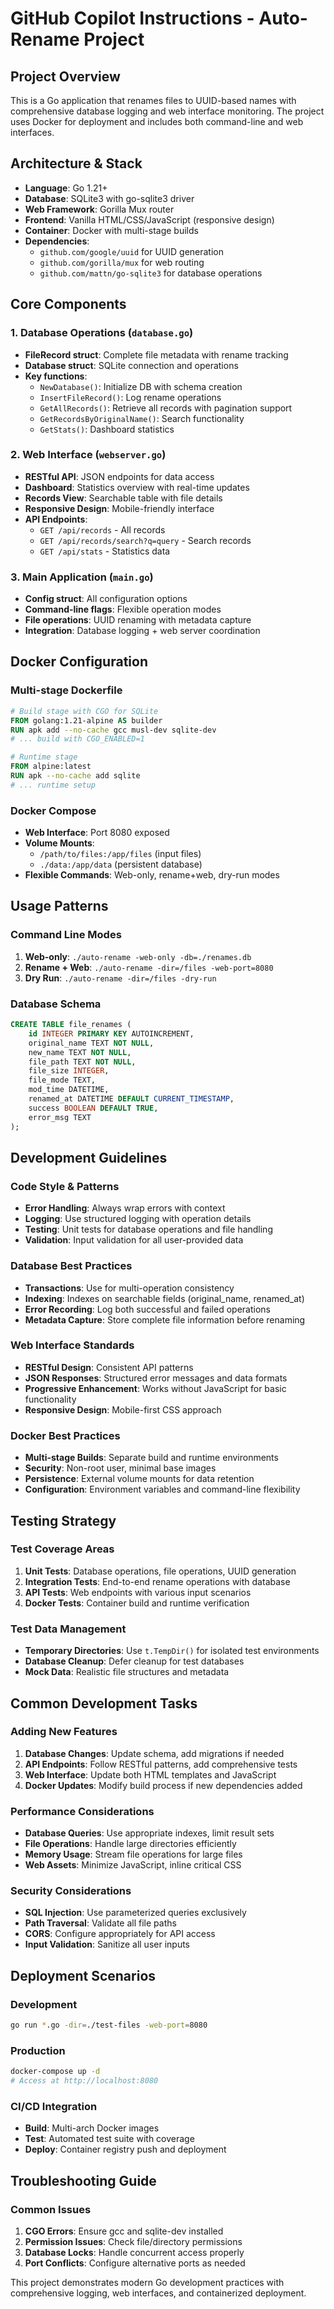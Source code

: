 # GitHub Copilot Instructions - Auto-Rename Project

## Project Overview
This is a Go application that renames files to UUID-based names with comprehensive database logging and web interface monitoring. The project uses Docker for deployment and includes both command-line and web interfaces.

## Architecture & Stack
- **Language**: Go 1.21+
- **Database**: SQLite3 with go-sqlite3 driver
- **Web Framework**: Gorilla Mux router
- **Frontend**: Vanilla HTML/CSS/JavaScript (responsive design)
- **Container**: Docker with multi-stage builds
- **Dependencies**: 
  - `github.com/google/uuid` for UUID generation
  - `github.com/gorilla/mux` for web routing
  - `github.com/mattn/go-sqlite3` for database operations

## Core Components

### 1. Database Operations (`database.go`)
- **FileRecord struct**: Complete file metadata with rename tracking
- **Database struct**: SQLite connection and operations
- **Key functions**:
  - `NewDatabase()`: Initialize DB with schema creation
  - `InsertFileRecord()`: Log rename operations
  - `GetAllRecords()`: Retrieve all records with pagination support
  - `GetRecordsByOriginalName()`: Search functionality
  - `GetStats()`: Dashboard statistics

### 2. Web Interface (`webserver.go`)
- **RESTful API**: JSON endpoints for data access
- **Dashboard**: Statistics overview with real-time updates
- **Records View**: Searchable table with file details
- **Responsive Design**: Mobile-friendly interface
- **API Endpoints**:
  - `GET /api/records` - All records
  - `GET /api/records/search?q=query` - Search records
  - `GET /api/stats` - Statistics data

### 3. Main Application (`main.go`)
- **Config struct**: All configuration options
- **Command-line flags**: Flexible operation modes
- **File operations**: UUID renaming with metadata capture
- **Integration**: Database logging + web server coordination

## Docker Configuration

### Multi-stage Dockerfile
```dockerfile
# Build stage with CGO for SQLite
FROM golang:1.21-alpine AS builder
RUN apk add --no-cache gcc musl-dev sqlite-dev
# ... build with CGO_ENABLED=1

# Runtime stage
FROM alpine:latest
RUN apk --no-cache add sqlite
# ... runtime setup
```

### Docker Compose
- **Web Interface**: Port 8080 exposed
- **Volume Mounts**: 
  - `/path/to/files:/app/files` (input files)
  - `./data:/app/data` (persistent database)
- **Flexible Commands**: Web-only, rename+web, dry-run modes

## Usage Patterns

### Command Line Modes
1. **Web-only**: `./auto-rename -web-only -db=./renames.db`
2. **Rename + Web**: `./auto-rename -dir=/files -web-port=8080`
3. **Dry Run**: `./auto-rename -dir=/files -dry-run`

### Database Schema
```sql
CREATE TABLE file_renames (
    id INTEGER PRIMARY KEY AUTOINCREMENT,
    original_name TEXT NOT NULL,
    new_name TEXT NOT NULL,
    file_path TEXT NOT NULL,
    file_size INTEGER,
    file_mode TEXT,
    mod_time DATETIME,
    renamed_at DATETIME DEFAULT CURRENT_TIMESTAMP,
    success BOOLEAN DEFAULT TRUE,
    error_msg TEXT
);
```

## Development Guidelines

### Code Style & Patterns
- **Error Handling**: Always wrap errors with context
- **Logging**: Use structured logging with operation details
- **Testing**: Unit tests for database operations and file handling
- **Validation**: Input validation for all user-provided data

### Database Best Practices
- **Transactions**: Use for multi-operation consistency
- **Indexing**: Indexes on searchable fields (original_name, renamed_at)
- **Error Recording**: Log both successful and failed operations
- **Metadata Capture**: Store complete file information before renaming

### Web Interface Standards
- **RESTful Design**: Consistent API patterns
- **JSON Responses**: Structured error messages and data formats
- **Progressive Enhancement**: Works without JavaScript for basic functionality
- **Responsive Design**: Mobile-first CSS approach

### Docker Best Practices
- **Multi-stage Builds**: Separate build and runtime environments
- **Security**: Non-root user, minimal base images
- **Persistence**: External volume mounts for data retention
- **Configuration**: Environment variables and command-line flexibility

## Testing Strategy

### Test Coverage Areas
1. **Unit Tests**: Database operations, file operations, UUID generation
2. **Integration Tests**: End-to-end rename operations with database
3. **API Tests**: Web endpoints with various input scenarios
4. **Docker Tests**: Container build and runtime verification

### Test Data Management
- **Temporary Directories**: Use `t.TempDir()` for isolated test environments
- **Database Cleanup**: Defer cleanup for test databases
- **Mock Data**: Realistic file structures and metadata

## Common Development Tasks

### Adding New Features
1. **Database Changes**: Update schema, add migrations if needed
2. **API Endpoints**: Follow RESTful patterns, add comprehensive tests
3. **Web Interface**: Update both HTML templates and JavaScript
4. **Docker Updates**: Modify build process if new dependencies added

### Performance Considerations
- **Database Queries**: Use appropriate indexes, limit result sets
- **File Operations**: Handle large directories efficiently
- **Memory Usage**: Stream file operations for large files
- **Web Assets**: Minimize JavaScript, inline critical CSS

### Security Considerations
- **SQL Injection**: Use parameterized queries exclusively
- **Path Traversal**: Validate all file paths
- **CORS**: Configure appropriately for API access
- **Input Validation**: Sanitize all user inputs

## Deployment Scenarios

### Development
```bash
go run *.go -dir=./test-files -web-port=8080
```

### Production
```bash
docker-compose up -d
# Access at http://localhost:8080
```

### CI/CD Integration
- **Build**: Multi-arch Docker images
- **Test**: Automated test suite with coverage
- **Deploy**: Container registry push and deployment

## Troubleshooting Guide

### Common Issues
1. **CGO Errors**: Ensure gcc and sqlite-dev installed
2. **Permission Issues**: Check file/directory permissions
3. **Database Locks**: Handle concurrent access properly
4. **Port Conflicts**: Configure alternative ports as needed

This project demonstrates modern Go development practices with comprehensive logging, web interfaces, and containerized deployment.